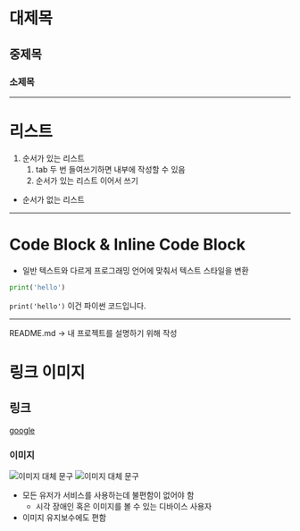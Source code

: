 # 대제목
## 중제목
### 소제목

---

# 리스트
1. 순서가 있는 리스트
    1. tab 두 번 들여쓰기하면 내부에 작성할 수 있음
    2. 순서가 있는 리스트 이어서 쓰기

- 순서가 없는 리스트

---

# Code Block & Inline Code Block
- 일반 텍스트와 다르게 프로그래밍 언어에 맞춰서 텍스트 스타일을 변환

``` python
print('hello')
```

`print('hello')` 이건 파이썬 코드입니다.

---

README.md
-> 내 프로젝트를 설명하기 위해 작성

# 링크 이미지
## 링크
[google](https://www.google.com)

### 이미지
![이미지 대체 문구](https://picsum.photos/200/300)
![이미지 대체 문구](https://picsum.phot)
- 모든 유저가 서비스를 사용하는데 불편함이 없어야 함
    - 시각 장애인 혹은 이미지를 볼 수 있는 디바이스 사용자
- 이미지 유지보수에도 편함